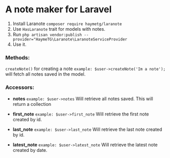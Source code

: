 # A note maker for Laravel

1) Install Laranote `composer require haymetg/laranote`
2) Use `HasLaranote` trait for models with notes.
3) Run `php artisan vendor:publish --provider="HaymeTG\Laranote\LaranoteServiceProvider`
4) Use it.

### Methods:
`createNote()`
for creating a note
`example: $user->createNote('Im a note');`
will fetch all notes saved in the model.

### Accessors:
* **notes**
`example: $user->notes`
Will retrieve all notes saved. This will return a collection

* **first_note**
`example: $user->first_note`
Will retrieve the first note created by id.

* **last_note**
`example: $user->last_note`
Will retrieve the last note created by id.

* **latest_note**
`example: $user->latest_note`
Will retrieve the latest note created by date.
